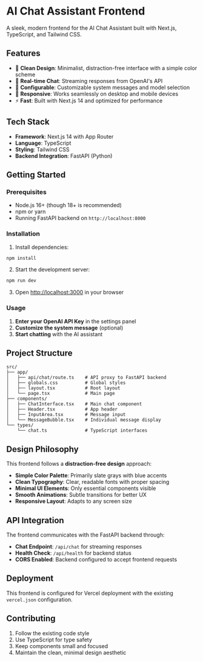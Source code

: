 # AI Chat Assistant Frontend

A sleek, modern frontend for the AI Chat Assistant built with Next.js, TypeScript, and Tailwind CSS.

## Features

- 🎨 **Clean Design**: Minimalist, distraction-free interface with a simple color scheme
- 💬 **Real-time Chat**: Streaming responses from OpenAI's API
- 🔧 **Configurable**: Customizable system messages and model selection
- 📱 **Responsive**: Works seamlessly on desktop and mobile devices
- ⚡ **Fast**: Built with Next.js 14 and optimized for performance

## Tech Stack

- **Framework**: Next.js 14 with App Router
- **Language**: TypeScript
- **Styling**: Tailwind CSS
- **Backend Integration**: FastAPI (Python)

## Getting Started

### Prerequisites

- Node.js 16+ (though 18+ is recommended)
- npm or yarn
- Running FastAPI backend on `http://localhost:8000`

### Installation

1. Install dependencies:
```bash
npm install
```

2. Start the development server:
```bash
npm run dev
```

3. Open [http://localhost:3000](http://localhost:3000) in your browser

### Usage

1. **Enter your OpenAI API Key** in the settings panel
2. **Customize the system message** (optional)
3. **Start chatting** with the AI assistant

## Project Structure

```
src/
├── app/
│   ├── api/chat/route.ts    # API proxy to FastAPI backend
│   ├── globals.css          # Global styles
│   ├── layout.tsx           # Root layout
│   └── page.tsx             # Main page
├── components/
│   ├── ChatInterface.tsx    # Main chat component
│   ├── Header.tsx           # App header
│   ├── InputArea.tsx        # Message input
│   └── MessageBubble.tsx    # Individual message display
└── types/
    └── chat.ts              # TypeScript interfaces
```

## Design Philosophy

This frontend follows a **distraction-free design** approach:

- **Simple Color Palette**: Primarily slate grays with blue accents
- **Clean Typography**: Clear, readable fonts with proper spacing
- **Minimal UI Elements**: Only essential components visible
- **Smooth Animations**: Subtle transitions for better UX
- **Responsive Layout**: Adapts to any screen size

## API Integration

The frontend communicates with the FastAPI backend through:

- **Chat Endpoint**: `/api/chat` for streaming responses
- **Health Check**: `/api/health` for backend status
- **CORS Enabled**: Backend configured to accept frontend requests

## Deployment

This frontend is configured for Vercel deployment with the existing `vercel.json` configuration.

## Contributing

1. Follow the existing code style
2. Use TypeScript for type safety
3. Keep components small and focused
4. Maintain the clean, minimal design aesthetic